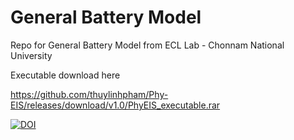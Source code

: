 # General Battery Model
Repo for General Battery Model from ECL Lab - Chonnam National University

Executable download here

https://github.com/thuylinhpham/Phy-EIS/releases/download/v1.0/PhyEIS_executable.rar

[![DOI](https://zenodo.org/badge/DOI/10.5281/zenodo.3820355.svg)](https://doi.org/10.5281/zenodo.3820355)

